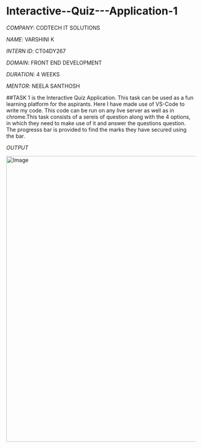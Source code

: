 # Interactive--Quiz---Application-1

*COMPANY*: CODTECH IT SOLUTIONS

*NAME*: VARSHINI K

*INTERN ID*: CT04DY267

*DOMAIN*: FRONT END DEVELOPMENT

*DURATION*: 4 WEEKS

*MENTOR*: NEELA SANTHOSH

##TASK 1 is the Interactive Quiz Application. This task can be used as a fun learning platform for the aspirants. Here I have made use of VS-Code to write my code. This code can be run on any live server as well as in chrome.This task consists of a  sereis of question along with the 4 options, in which they need to make use of it and answer the questions question. The progresss bar is provided to find the marks they have secured using the bar.

*OUTPUT*

<img width="1280" height="760" alt="Image" src="https://github.com/user-attachments/assets/afba4aa5-e704-4518-8271-8ce1a6ebd2ff" />
